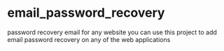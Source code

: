 # email_password_recovery
password recovery email for any website
you can use this project to add email password recovery on any of the web applications
